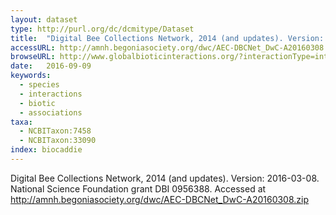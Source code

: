 ```yaml
---
layout: dataset
type: http://purl.org/dc/dcmitype/Dataset
title:  "Digital Bee Collections Network, 2014 (and updates). Version: 2016-03-08. National Science Foundation grant DBI 0956388. Accessed at http://amnh.begoniasociety.org/dwc/AEC-DBCNet_DwC-A20160308.zip"
accessURL: http://amnh.begoniasociety.org/dwc/AEC-DBCNet_DwC-A20160308.zip
browseURL: http://www.globalbioticinteractions.org/?interactionType=interactsWith&accordingTo=Digital%20Bee%20Collections%20Network
date:   2016-09-09
keywords: 
  - species 
  - interactions 
  - biotic 
  - associations
taxa:
  - NCBITaxon:7458
  - NCBITaxon:33090
index: biocaddie
---
```


Digital Bee Collections Network, 2014 (and updates). Version: 2016-03-08. National Science Foundation grant DBI 0956388. Accessed at http://amnh.begoniasociety.org/dwc/AEC-DBCNet_DwC-A20160308.zip


